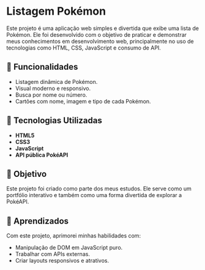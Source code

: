 # Listagem Pokémon

Este projeto é uma aplicação web simples e divertida que exibe uma lista de Pokémon. Ele foi desenvolvido com o objetivo de praticar e demonstrar meus conhecimentos em desenvolvimento web, principalmente no uso de tecnologias como HTML, CSS, JavaScript e consumo de API.

## 🌟 Funcionalidades

- Listagem dinâmica de Pokémon.
- Visual moderno e responsivo.
- Busca por nome ou número.
- Cartões com nome, imagem e tipo de cada Pokémon.

## 🔧 Tecnologias Utilizadas

- **HTML5**
- **CSS3**
- **JavaScript**
- **API pública PokéAPI**

## 📌 Objetivo

Este projeto foi criado como parte dos meus estudos. Ele serve como um portfólio interativo e também como uma forma divertida de explorar a PokéAPI.

## 🧠 Aprendizados

Com este projeto, aprimorei minhas habilidades com:

- Manipulação de DOM em JavaScript puro.
- Trabalhar com APIs externas.
- Criar layouts responsivos e atrativos.
  

